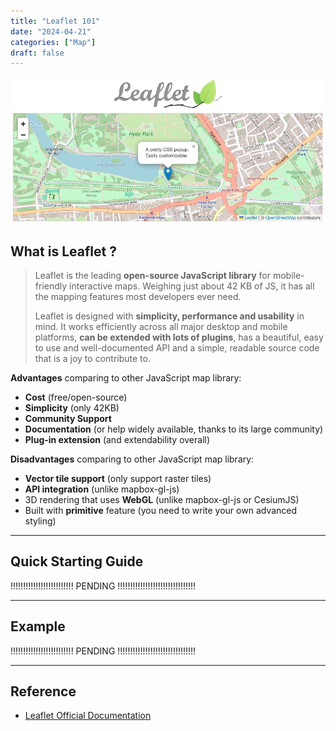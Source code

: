 ```yaml
---
title: "Leaflet 101"
date: "2024-04-21"
categories: ["Map"]
draft: false
---
```


[![2024-04-23T092937](2024-04-23T092937.jpg)](https://leafletjs.com/index.html)



## What is Leaflet ?

>   Leaflet is the leading **open-source JavaScript library** for mobile-friendly interactive maps. Weighing just about 42 KB of JS, it has all the mapping features most developers ever need.
>
>   Leaflet is designed with **simplicity, performance and usability** in mind. It works efficiently across all major desktop and mobile platforms, **can be extended with lots of plugins**, has a beautiful, easy to use and well-documented API and a simple, readable source code that is a joy to contribute to.

**Advantages** comparing to other JavaScript map library:

-   **Cost** (free/open-source)
-   **Simplicity** (only 42KB)
-   **Community Support**
-   **Documentation** (or help widely available, thanks to its large community)
-   **Plug-in extension** (and extendability overall)

**Disadvantages** comparing to other JavaScript map library:

-   **Vector tile support** (only support raster tiles)
-   **API integration** (unlike mapbox-gl-js)
-   3D rendering that uses **WebGL** (unlike mapbox-gl-js or CesiumJS)
-   Built with **primitive** feature (you need to write your own advanced styling)

















---

## Quick Starting Guide

!!!!!!!!!!!!!!!!!!!!!!!!! PENDING !!!!!!!!!!!!!!!!!!!!!!!!!!!!!!!













---

## Example

!!!!!!!!!!!!!!!!!!!!!!!!! PENDING !!!!!!!!!!!!!!!!!!!!!!!!!!!!!!!













---

## Reference

-   [Leaflet Official Documentation](https://leafletjs.com/)
